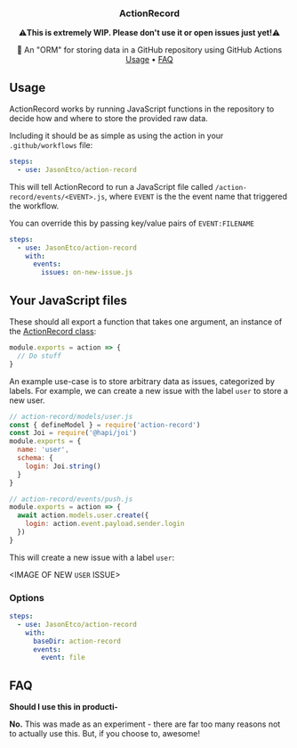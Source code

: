 <h3 align="center">ActionRecord</h3>

<p align="center">
  ⚠️<strong>This is extremely WIP. Please don't use it or open issues just yet!</strong>⚠️
</p>


<p align="center">
  📑 An "ORM" for storing data in a GitHub repository using GitHub Actions<br>
  <a href="#usage">Usage</a> •
  <a href="#faq">FAQ</a>
</p>

## Usage

ActionRecord works by running JavaScript functions in the repository to decide how and where to store the provided raw data.

Including it should be as simple as using the action in your `.github/workflows` file:

```yaml
steps:
  - use: JasonEtco/action-record
```

This will tell ActionRecord to run a JavaScript file called `/action-record/events/<EVENT>.js`, where `EVENT` is the the event name that triggered the workflow.

You can override this by passing key/value pairs of `EVENT:FILENAME`

```yaml
steps:
  - use: JasonEtco/action-record
    with:
      events:
        issues: on-new-issue.js
```

## Your JavaScript files

These should all export a function that takes one argument, an instance of the [ActionRecord class]():

```js
module.exports = action => {
  // Do stuff
}
```

An example use-case is to store arbitrary data as issues, categorized by labels. For example, we can create a new issue with the label `user` to store a new user.

```js
// action-record/models/user.js
const { defineModel } = require('action-record')
const Joi = require('@hapi/joi')
module.exports = {
  name: 'user',
  schema: {
    login: Joi.string()
  }
}

// action-record/events/push.js
module.exports = action => {
  await action.models.user.create({
    login: action.event.payload.sender.login
  })
}
```

This will create a new issue with a label `user`:

<IMAGE OF NEW `USER` ISSUE>

### Options

```yml
steps:
  - use: JasonEtco/action-record
    with:
      baseDir: action-record
      events:
        event: file
```


## FAQ

**Should I use this in producti-**

**No.** This was made as an experiment - there are far too many reasons not to actually use this. But, if you choose to, awesome!
